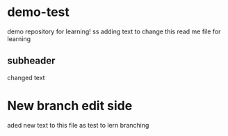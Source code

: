 # demo-test
demo repository for learning!
ss
adding text to change this read me file for learning
## subheader

changed text

# New branch edit side

aded new text to this file as test to lern branching



